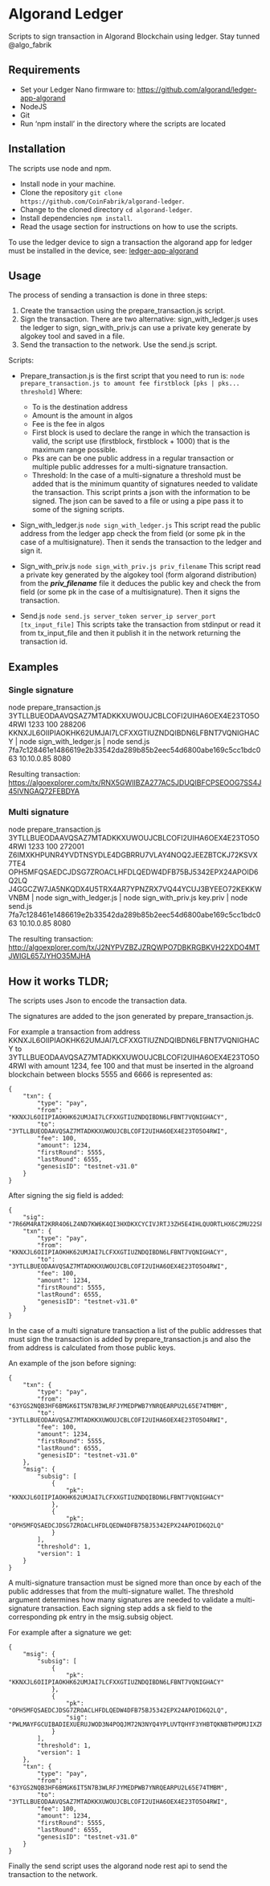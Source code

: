 # Algorand Ledger #
Scripts to sign transaction in Algorand Blockchain using ledger.
Stay tunned @algo_fabrik

## Requirements ##
* Set your Ledger Nano firmware to: https://github.com/algorand/ledger-app-algorand
* NodeJS
* Git
* Run ‘npm install’ in the directory where the scripts are located 

## Installation ##
The scripts use node and npm.

- Install node in your machine. 
- Clone the repository ```git clone https://github.com/CoinFabrik/algorand-ledger```.
- Change to the cloned directory ```cd algorand-ledger```.
- Install dependencies ```npm install```.
- Read the usage section for instructions on how to use the scripts.

To use the ledger device to sign a transaction the algorand app for ledger must be
installed in the device, see: [ledger-app-algorand](https://github.com/algorand/ledger-app-algorand)


## Usage ##
The process of sending a transaction is done in three steps:

1. Create the transaction using the prepare_transaction.js script.
2. Sign the transaction. There are two alternative: sign_with_ledger.js uses the ledger to sign, sign_with_priv.js can use a private key generate by algokey tool and saved in a file.
3. Send the transaction to the network. Use the send.js script.

Scripts:

* Prepare_transaction.js is the first script that you need to run is: 
```node prepare_transaction.js to amount fee firstblock [pks | pks... threshold]```
Where: 
    * To is the destination address
    * Amount is the amount in algos
    * Fee is the fee in algos
    * First block is used to declare the range in which the transaction is valid, the script use (firstblock, firstblock + 1000) that is the maximum range possible.
    * Pks are can be one public address in a regular transaction or multiple public addresses for a multi-signature transaction. 
    * Threshold: In the case of a multi-signature a threshold must be added that is the minimum quantity of signatures needed to validate the transaction.
This script prints a json with the information to be signed. The json can be saved to a file or using a pipe pass it to some of the signing scripts.

* Sign_with_ledger.js
```node sign_with_ledger.js```
This script read the public address from the ledger app check the from field (or some pk in the case of a multisignature). 
Then it sends the transaction to the ledger and sign it.

* Sign_with_priv.js 
```node sign_with_priv.js priv_filename```
This script read a private key generated by the algokey tool (form algorand distribution) from the ***priv_filename*** file it deduces the public key and check the from field (or some pk in the case of a multisignature). 
Then it signs the transaction.
    
* Send.js
```node send.js server_token server_ip server_port [tx_input_file]```
This scripts take the transaction from stdinput or read it from tx_input_file and then it publish it in the network returning the transaction id.


## Examples ##

### Single signature ###
node prepare_transaction.js 3YTLLBUEODAAVQSAZ7MTADKKXUWOUJCBLCOFI2UIHA6OEX4E23TO5O4RWI 1233 100 288206 KKNXJL6OIIPIAOKHK62UMJAI7LCFXXGTIUZNDQIBDN6LFBNT7VQNIGHACY | node sign_with_ledger.js | node send.js 7fa7c128461e1486619e2b33542da289b85b2eec54d6800abe169c5cc1bdc063 10.10.0.85 8080

Resulting transaction:
https://algoexplorer.com/tx/RNX5GWIIBZA277AC5JDUQIBFCPSEOOG7SS4J45IVNGAQ72FEBDYA

### Multi signature ###
node prepare_transaction.js 3YTLLBUEODAAVQSAZ7MTADKKXUWOUJCBLCOFI2UIHA6OEX4E23TO5O4RWI 1233 100 272001 Z6IMXKHPUNR4YVDTNSYDLE4DGBRRU7VLAY4NOQ2JEEZBTCKJ72KSVX7TE4 OPH5MFQSAEDCJDSG7ZROACLHFDLQEDW4DFB75BJ5342EPX24APOID6Q2LQ J4GGCZW7JA5NKQDX4U5TRX4AR7YPNZRX7VQ44YCUJ3BYEEO72KEKKWVNBM  | node sign_with_ledger.js | node sign_with_priv.js key.priv | node send.js 7fa7c128461e1486619e2b33542da289b85b2eec54d6800abe169c5cc1bdc063 10.10.0.85 8080

The resulting transaction:
http://algoexplorer.com/tx/J2NYPVZBZJZRQWPO7DBKRGBKVH22XDO4MTJWIGL657JYHO35MJHA



## How it works TLDR; ##

The scripts uses Json to encode the transaction data. 

The signatures are added to the json generated by prepare_transaction.js.

For example a transaction from address KKNXJL6OIIPIAOKHK62UMJAI7LCFXXGTIUZNDQIBDN6LFBNT7VQNIGHACY to 3YTLLBUEODAAVQSAZ7MTADKKXUWOUJCBLCOFI2UIHA6OEX4E23TO5O4RWI with amount 1234, fee 100 and that must be inserted in the algroand blockchain between 
blocks 5555 and 6666 is represented as:
```
{
    "txn": {
        "type": "pay",
        "from": "KKNXJL6OIIPIAOKHK62UMJAI7LCFXXGTIUZNDQIBDN6LFBNT7VQNIGHACY",
        "to": "3YTLLBUEODAAVQSAZ7MTADKKXUWOUJCBLCOFI2UIHA6OEX4E23TO5O4RWI",
        "fee": 100,
        "amount": 1234,
        "firstRound": 5555,
        "lastRound": 6555,
        "genesisID": "testnet-v31.0"
    }
}
```

After signing the sig field is added:
```
{
    "sig": "7R66M4RAT2KRR4O6LZ4ND7KW6K4QI3HXDKXCYCIVJRTJ3ZH5E4IHLQUORTLHX6C2MU22SP745PNQAFKTUCPAODDZXZHRNNKVDNWBSDY=",
    "txn": {
        "type": "pay",
        "from": "KKNXJL6OIIPIAOKHK62UMJAI7LCFXXGTIUZNDQIBDN6LFBNT7VQNIGHACY",
        "to": "3YTLLBUEODAAVQSAZ7MTADKKXUWOUJCBLCOFI2UIHA6OEX4E23TO5O4RWI",
        "fee": 100,
        "amount": 1234,
        "firstRound": 5555,
        "lastRound": 6555,
        "genesisID": "testnet-v31.0"
    }
}
```

In the case of a multi signature transaction a list of the public addresses that must sign the transaction is added by prepare_transaction.js and also the from address is calculated from those public keys.

An example of the json before signing:
```
{
    "txn": {
        "type": "pay",
        "from": "63YGS2NQB3HF6BMGK6IT5N7B3WLRFJYMEDPWB7YNRQEARPU2L65E74TMBM",
        "to": "3YTLLBUEODAAVQSAZ7MTADKKXUWOUJCBLCOFI2UIHA6OEX4E23TO5O4RWI",
        "fee": 100,
        "amount": 1234,
        "firstRound": 5555,
        "lastRound": 6555,
        "genesisID": "testnet-v31.0"
    },
    "msig": {
        "subsig": [
            {
                "pk": "KKNXJL6OIIPIAOKHK62UMJAI7LCFXXGTIUZNDQIBDN6LFBNT7VQNIGHACY"
            },
            {
                "pk": "OPH5MFQSAEDCJDSG7ZROACLHFDLQEDW4DFB75BJ5342EPX24APOID6Q2LQ"
            }
        ],
        "threshold": 1,
        "version": 1
    }
}
```

A multi-signature transaction must be signed more than once by each of the public addresses that from the multi-signature wallet. The threshold argument determines how many signatures are needed to validate a multi-signature transaction.
Each signing step adds a sk field to the corresponding pk entry in the msig.subsig object. 

For example after a signature we get:
```
{
    "msig": {
        "subsig": [
            {
                "pk": "KKNXJL6OIIPIAOKHK62UMJAI7LCFXXGTIUZNDQIBDN6LFBNT7VQNIGHACY"
            },
            {
                "pk": "OPH5MFQSAEDCJDSG7ZROACLHFDLQEDW4DFB75BJ5342EPX24APOID6Q2LQ",
                "sig": "PWLMAYFGCUIBADIEXUERUJWOD3N4POQJM72N3NYQ4YPLUVTQHYF3YHBTQKNBTHPDMJIXZROIJ6PCFM5GKL7VNXUY3CWDPJGPHYAGSDI="
            }
        ],
        "threshold": 1,
        "version": 1
    },
    "txn": {
        "type": "pay",
        "from": "63YGS2NQB3HF6BMGK6IT5N7B3WLRFJYMEDPWB7YNRQEARPU2L65E74TMBM",
        "to": "3YTLLBUEODAAVQSAZ7MTADKKXUWOUJCBLCOFI2UIHA6OEX4E23TO5O4RWI",
        "fee": 100,
        "amount": 1234,
        "firstRound": 5555,
        "lastRound": 6555,
        "genesisID": "testnet-v31.0"
    }
}
```

Finally the send script uses the algorand node rest api to send the transaction to the network.

